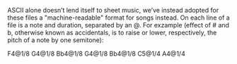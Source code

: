 ASCII alone doesn’t lend itself to sheet music, we’ve instead adopted for these files a "machine-readable" format for songs instead.
On each line of a file is a note and duration, separated by an @. 
For exzample (effect of # and b, otherwise known as accidentals, is to raise or lower, respectively, the pitch of a note by one semitone):

F4@1/8
G4@1/8
Bb4@1/8
G4@1/8
Bb4@1/8
C5@1/4
A4@1/4
